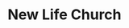 ---
title: "New Life Church"
denomination: "Australian Christian Churches"
leader: ""
address: ""
suburb: ""
address-hint: ""
mailing: ""
phone: ""
email: ""
website: ""
services:
  - ""
office-hours:
  - "By appointment"
coordinates: 
  longitude: 149.18519249999997
  latitude: -21.1230235
---
